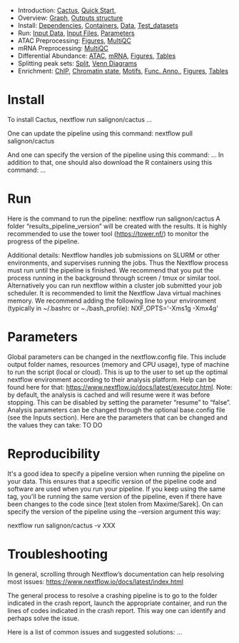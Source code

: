
* Introduction: [Cactus](/README.md), [Quick Start](/docs/Intro__Quick_start.md), 
* Overview: [Graph](/docs/Overview__Graph.md), [Outputs structure](/docs/Overview__Outputs_structure.md)
* Install: [Dependencies](/docs/Install__Dependencies.md), [Containers](/docs/Install__Containers.md), [Data](/docs/Install__Data.md), [Test_datasets](/docs/Install__Test_datasets.md)
* Run: [Input Data](/docs/ID__Input_data.md), [Input Files](/docs/ID__Input_files.md), [Parameters](/docs/ID__Parameters.md)
* ATAC Preprocessing: [Figures](/docs/AP__Figures.md), [MultiQC](/docs/MP__MultiQC.md)
* mRNA Preprocessing: [MultiQC](/docs/Prepro__MultiQC.md)
* Differential Abundance: [ATAC](/docs/DA__DiffBind.md), [mRNA](/docs/DA__Sleuth.md), [Figures](/docs/DA__Figures.md), [Tables](/docs/DA__Tables.md)
* Splitting peak sets: [Split](/docs/SP__Splitting_peak_sets.md), [Venn Diagrams](/docs/SP__Venn_diagrams.md)
* Enrichment: [ChIP](/docs/Enrich__CHIP.md), [Chromatin state](/docs/Enrich__Chromatin_states.md), [Motifs](/docs/Enrich__Motifs.md), [Func. Anno.](/docs/Enrich__Functional_annotations.md), [Figures](/docs/Enrich__Figures.md), [Tables](/docs/Enrich__Tables.md)


[](END_OF_MENU)






# Install
To install Cactus, 
nextflow run salignon/cactus …

One can update the pipeline using this command:
nextflow pull salignon/cactus

And one can specify the version of the pipeline using this command:
… 
In addition to that, one should also download the R containers using this command: …

# Run

Here is the command to run the pipeline:
nextflow run salignon/cactus 
A folder “results_pipeline_version” will be created with the results.
It is highly recommended to use the tower tool (https://tower.nf/) to monitor the progress of the pipeline.

Additional details:
Nextflow handles job submissions on SLURM or other environments, and supervises running the jobs. Thus the Nextflow process must run until the pipeline is finished. We recommend that you put the process running in the background through screen / tmux or similar tool. Alternatively you can run nextflow within a cluster job submitted your job scheduler.
It is recommended to limit the Nextflow Java virtual machines memory. We recommend adding the following line to your environment (typically in ~/.bashrc or ~./bash_profile):
NXF_OPTS='-Xms1g -Xmx4g'


# Parameters
Global parameters can be changed in the nextflow.config file. This include output folder names, resources (memory and CPU usage), type of machine to run the script (local or cloud). This is up to the user to set up the optimal nextflow environment according to their analysis platform. Help can be found here for that: https://www.nextflow.io/docs/latest/executor.html.
Note: by default, the analysis is cached and will resume were it was before stopping. This can be disabled by setting the parameter “resume” to “false”. 
Analysis parameters can be changed through the optional base.config file (see the Inputs section). 
Here are the parameters that can be changed and the values they can take: TO DO

# Reproducibility
It's a good idea to specify a pipeline version when running the pipeline on your data. This ensures that a specific version of the pipeline code and software are used when you run your pipeline. If you keep using the same tag, you'll be running the same version of the pipeline, even if there have been changes to the code since [text stolen from Maxime/Sarek]. On can specify the version of the pipeline using the –version argument this way:

nextflow run salignon/cactus -v XXX

# Troubleshooting

In general, scrolling through Nextflow’s documentation can help resolving most issues: https://www.nextflow.io/docs/latest/index.html

The general process to resolve a crashing pipeline is to go to the folder indicated in the crash report, launch the appropriate container, and run the lines of codes indicated in the crash report. This way one can identify and perhaps solve the issue.

Here is a list of common issues and suggested solutions: …

